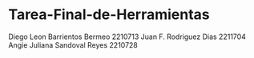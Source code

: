 # Tarea-Final-de-Herramientas
Diego Leon Barrientos Bermeo 2210713
Juan F. Rodriguez Dias 2211704
Angie Juliana Sandoval Reyes 2210728
